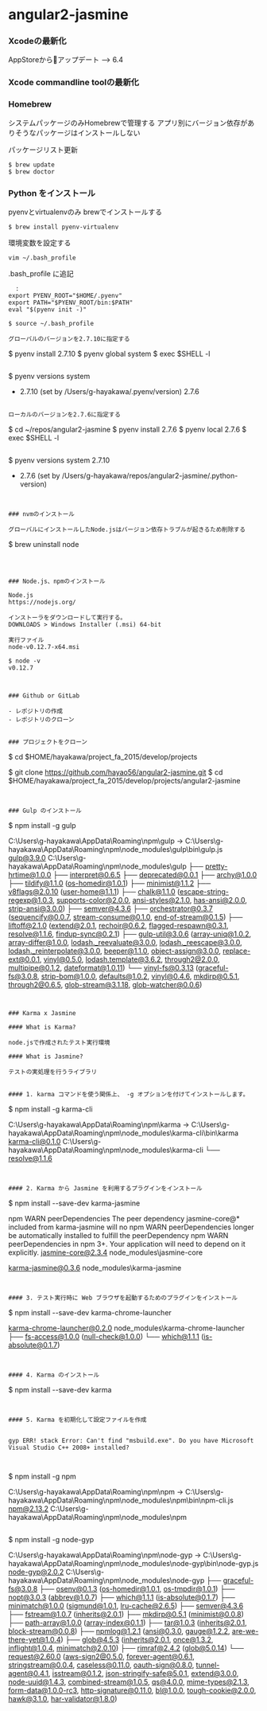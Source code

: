 # angular2-jasmine



### Xcodeの最新化

AppStoreからアップデート --> 6.4

### Xcode commandline toolの最新化


### Homebrew

システムパッケージのみHomebrewで管理する
アプリ別にバージョン依存がありそうなパッケージはインストールしない

パッケージリスト更新
```
$ brew update
$ brew doctor
```


### Python をインストール


pyenvとvirtualenvのみ brewでインストールする
```
$ brew install pyenv-virtualenv
```
環境変数を設定する
```
vim ~/.bash_profile
```
.bash_profile に追記
```
  :
export PYENV_ROOT="$HOME/.pyenv"
export PATH="$PYENV_ROOT/bin:$PATH"
eval "$(pyenv init -)"
```
```
$ source ~/.bash_profile
```


```
グローバルのバージョンを2.7.10に指定する
```
$ pyenv install 2.7.10
$ pyenv global system
$ exec $SHELL -l
```
```
$ pyenv versions
system
* 2.7.10 (set by /Users/g-hayakawa/.pyenv/version)
2.7.6
```

ローカルのバージョンを2.7.6に指定する
```
$ cd ~/repos/angular2-jasmine
$ pyenv install 2.7.6
$ pyenv local 2.7.6
$ exec $SHELL -l
```
```
$ pyenv versions
system
2.7.10
* 2.7.6 (set by /Users/g-hayakawa/repos/angular2-jasmine/.python-version)
```


### nvmのインストール

グローバルにインストールしたNode.jsはバージョン依存トラブルが起きるため削除する
```
$ brew uninstall node
```



### Node.js、npmのインストール

Node.js
https://nodejs.org/

インストーラをダウンロードして実行する。
DOWNLOADS > Windows Installer (.msi) 64-bit

実行ファイル
node-v0.12.7-x64.msi

$ node -v
v0.12.7



### Github or GitLab

- レポジトリの作成
- レポジトリのクローン


### プロジェクトをクローン

```
$ cd $HOME/hayakawa/project_fa_2015/develop/projects

$ git clone https://github.com/hayao56/angular2-jasmine.git
$ cd $HOME/hayakawa/project_fa_2015/develop/projects/angular2-jasmine
```


### Gulp のインストール

```
$ npm install -g gulp

C:\Users\g-hayakawa\AppData\Roaming\npm\gulp -> C:\Users\g-hayakawa\AppData\Roaming\npm\node_modules\gulp\bin\gulp.js
gulp@3.9.0 C:\Users\g-hayakawa\AppData\Roaming\npm\node_modules\gulp
├── pretty-hrtime@1.0.0
├── interpret@0.6.5
├── deprecated@0.0.1
├── archy@1.0.0
├── tildify@1.1.0 (os-homedir@1.0.1)
├── minimist@1.1.2
├── v8flags@2.0.10 (user-home@1.1.1)
├── chalk@1.1.0 (escape-string-regexp@1.0.3, supports-color@2.0.0, ansi-styles@2.1.0, has-ansi@2.0.0, strip-ansi@3.0.0)
├── semver@4.3.6
├── orchestrator@0.3.7 (sequencify@0.0.7, stream-consume@0.1.0, end-of-stream@0.1.5)
├── liftoff@2.1.0 (extend@2.0.1, rechoir@0.6.2, flagged-respawn@0.3.1, resolve@1.1.6, findup-sync@0.2.1)
├── gulp-util@3.0.6 (array-uniq@1.0.2, array-differ@1.0.0, lodash._reevaluate@3.0.0, lodash._reescape@3.0.0, lodash._reinterpolate@3.0.0, beeper@1.1.0, object-assign@3.0.0, replace-ext@0.0.1, vinyl@0.5.0, lodash.template@3.6.2, through2@2.0.0, multipipe@0.1.2, dateformat@1.0.11)
└── vinyl-fs@0.3.13 (graceful-fs@3.0.8, strip-bom@1.0.0, defaults@1.0.2, vinyl@0.4.6, mkdirp@0.5.1, through2@0.6.5, glob-stream@3.1.18, glob-watcher@0.0.6)
```


### Karma x Jasmine

#### What is Karma?

node.jsで作成されたテスト実行環境

#### What is Jasmine?

テストの実処理を行うライブラリ


#### 1. karma コマンドを使う関係上、 -g オプションを付けてインストールします。

```
$ npm install -g karma-cli

C:\Users\g-hayakawa\AppData\Roaming\npm\karma -> C:\Users\g-hayakawa\AppData\Roaming\npm\node_modules\karma-cli\bin\karma
karma-cli@0.1.0 C:\Users\g-hayakawa\AppData\Roaming\npm\node_modules\karma-cli
└── resolve@1.1.6

```


#### 2. Karma から Jasmine を利用するプラグインをインストール

```
$ npm install --save-dev karma-jasmine

npm WARN peerDependencies The peer dependency jasmine-core@* included from karma-jasmine will no
npm WARN peerDependencies longer be automatically installed to fulfill the peerDependency
npm WARN peerDependencies in npm 3+. Your application will need to depend on it explicitly.
jasmine-core@2.3.4 node_modules\jasmine-core

karma-jasmine@0.3.6 node_modules\karma-jasmine
```


#### 3. テスト実行時に Web ブラウザを起動するためのプラグインをインストール

```
$ npm install --save-dev karma-chrome-launcher

karma-chrome-launcher@0.2.0 node_modules\karma-chrome-launcher
├── fs-access@1.0.0 (null-check@1.0.0)
└── which@1.1.1 (is-absolute@0.1.7)

```


#### 4. Karma のインストール
```
$ npm install --save-dev karma
```


#### 5. Karma を初期化して設定ファイルを作成


gyp ERR! stack Error: Can't find "msbuild.exe". Do you have Microsoft Visual Studio C++ 2008+ installed?



```
$ npm install -g npm

C:\Users\g-hayakawa\AppData\Roaming\npm\npm -> C:\Users\g-hayakawa\AppData\Roaming\npm\node_modules\npm\bin\npm-cli.js
npm@2.13.2 C:\Users\g-hayakawa\AppData\Roaming\npm\node_modules\npm
```

```
$ npm install -g node-gyp

C:\Users\g-hayakawa\AppData\Roaming\npm\node-gyp -> C:\Users\g-hayakawa\AppData\Roaming\npm\node_modules\node-gyp\bin\node-gyp.js
node-gyp@2.0.2 C:\Users\g-hayakawa\AppData\Roaming\npm\node_modules\node-gyp
├── graceful-fs@3.0.8
├── osenv@0.1.3 (os-homedir@1.0.1, os-tmpdir@1.0.1)
├── nopt@3.0.3 (abbrev@1.0.7)
├── which@1.1.1 (is-absolute@0.1.7)
├── minimatch@1.0.0 (sigmund@1.0.1, lru-cache@2.6.5)
├── semver@4.3.6
├── fstream@1.0.7 (inherits@2.0.1)
├── mkdirp@0.5.1 (minimist@0.0.8)
├── path-array@1.0.0 (array-index@0.1.1)
├── tar@1.0.3 (inherits@2.0.1, block-stream@0.0.8)
├── npmlog@1.2.1 (ansi@0.3.0, gauge@1.2.2, are-we-there-yet@1.0.4)
├── glob@4.5.3 (inherits@2.0.1, once@1.3.2, inflight@1.0.4, minimatch@2.0.10)
├── rimraf@2.4.2 (glob@5.0.14)
└── request@2.60.0 (aws-sign2@0.5.0, forever-agent@0.6.1, stringstream@0.0.4, caseless@0.11.0, oauth-sign@0.8.0, tunnel-agent@0.4.1, isstream@0.1.2, json-stringify-safe@5.0.1, extend@3.0.0, node-uuid@1.4.3, combined-stream@1.0.5, qs@4.0.0, mime-types@2.1.3, form-data@1.0.0-rc3, http-signature@0.11.0, bl@1.0.0, tough-cookie@2.0.0, hawk@3.1.0, har-validator@1.8.0)
```
